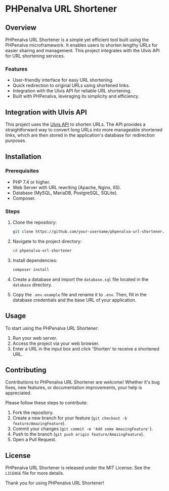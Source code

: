 # PHPenalva URL Shortener

## Overview
PHPenalva URL Shortener is a simple yet efficient tool built using the PHPenalva microframework. It enables users to shorten lengthy URLs for easier sharing and management. This project integrates with the Ulvis API for URL shortening services.

### Features
- User-friendly interface for easy URL shortening.
- Quick redirection to original URLs using shortened links.
- Integration with the Ulvis API for reliable URL shortening.
- Built with PHPenalva, leveraging its simplicity and efficiency.

## Integration with Ulvis API
This project uses the [Ulvis API](https://ulvis.net/developer.html) to shorten URLs. The API provides a straightforward way to convert long URLs into more manageable shortened links, which are then stored in the application's database for redirection purposes.

## Installation

### Prerequisites
- PHP 7.4 or higher.
- Web Server with URL rewriting (Apache, Nginx, IIS).
- Database (MySQL, MariaDB, PostgreSQL, SQLite).
- Composer.

### Steps
1. Clone the repository:
    ```bash
    git clone https://github.com/your-username/phpenalva-url-shortener.git
    ```
2. Navigate to the project directory:
    ```bash
    cd phpenalva-url-shortener
    ```
3. Install dependencies:
    ```bash
    composer install
    ```

4. Create a database and import the `database.sql` file located in the `database` directory.
   
5. Copy the `.env.example` file and rename it to `.env`. Then, fill in the database credentials and the base URL of your application.

## Usage
To start using the PHPenalva URL Shortener:
1. Run your web server.
2. Access the project via your web browser.
3. Enter a URL in the input box and click 'Shorten' to receive a shortened URL.

## Contributing
Contributions to PHPenalva URL Shortener are welcome! Whether it's bug fixes, new features, or documentation improvements, your help is appreciated.

Please follow these steps to contribute:
1. Fork the repository.
2. Create a new branch for your feature (`git checkout -b feature/AmazingFeature`).
3. Commit your changes (`git commit -m 'Add some AmazingFeature'`).
4. Push to the branch (`git push origin feature/AmazingFeature`).
5. Open a Pull Request.

## License
PHPenalva URL Shortener is released under the MIT License. See the `LICENSE` file for more details.

Thank you for using PHPenalva URL Shortener!
